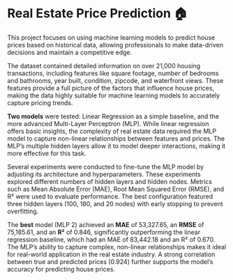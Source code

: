 # Real Estate Price Prediction 🏠

This project focuses on using machine learning models to predict house prices based on historical data, allowing professionals to make data-driven decisions and maintain a competitive edge.

The dataset contained detailed information on over 21,000 housing transactions, including features like square footage, number of bedrooms and bathrooms, year built, condition, zipcode, and waterfront views. These features provide a full picture of the factors that influence house prices, making the data highly suitable for machine learning models to accurately capture pricing trends.

**Two models** were tested: Linear Regression as a simple baseline, and the more advanced Multi-Layer Perceptron (MLP). While linear regression offers basic insights, the complexity of real estate data required the MLP model to capture non-linear relationships between features and prices. The MLP’s multiple hidden layers allow it to model deeper interactions, making it more effective for this task.

Several experiments were conducted to fine-tune the MLP model by adjusting its architecture and hyperparameters. These experiments explored different numbers of hidden layers and hidden nodes. Metrics such as Mean Absolute Error (MAE), Root Mean Squared Error (RMSE), and R² were used to evaluate performance. The best configuration featured three hidden layers (100, 180, and 20 nodes) with early stopping to prevent overfitting.

The **best** model (MLP 2) achieved an **MAE** of 53,327.65, an **RMSE** of 75,185.61, and an **R²** of 0.846, significantly outperforming the linear regression baseline, which had an MAE of 83,442.18 and an R² of 0.670. The MLP’s ability to capture complex, non-linear relationships makes it ideal for real-world application in the real estate industry. A strong correlation between true and predicted prices (0.924) further supports the model’s accuracy for predicting house prices.
